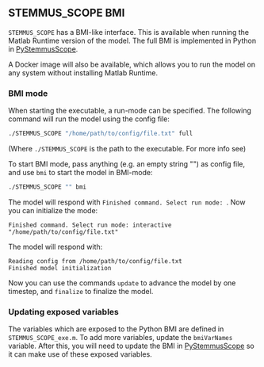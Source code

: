 ## STEMMUS_SCOPE BMI

`STEMMUS_SCOPE` has a BMI-like interface. This is available when running the Matlab Runtime version of the model.
The full BMI is implemented in Python in [PyStemmusScope](https://github.com/EcoExtreML/STEMMUS_SCOPE_Processing/).

A Docker image will also be available, which allows you to run the model on any system without installing Matlab Runtime.

### BMI mode

When starting the executable, a run-mode can be specified. The following command will run the model using the config file:

```sh
./STEMMUS_SCOPE "/home/path/to/config/file.txt" full
```

(Where `./STEMMUS_SCOPE` is the path to the executable. For more info see)

To start BMI mode, pass anything (e.g. an empty string "") as config file, and use `bmi` to start the model in BMI-mode:

```sh
./STEMMUS_SCOPE "" bmi
```

The model will respond with `Finished command. Select run mode: `. Now you can initialize the mode:

```
Finished command. Select run mode: interactive "/home/path/to/config/file.txt"
```

The model will respond with:
```
Reading config from /home/path/to/config/file.txt
Finished model initialization
```

Now you can use the commands `update` to advance the model by one timestep, and `finalize` to finalize the model.

### Updating exposed variables

The variables which are exposed to the Python BMI are defined in `STEMMUS_SCOPE_exe.m`.
To add more variables, update the `bmiVarNames` variable.
After this, you will need to update the BMI in [PyStemmusScope](https://github.com/EcoExtreML/STEMMUS_SCOPE_Processing/) so it can make use of these exposed variables.
